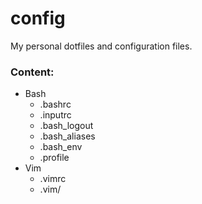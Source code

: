 # config
My personal dotfiles and configuration files.

### Content:
- Bash
    - .bashrc
    - .inputrc
    - .bash\_logout
    - .bash\_aliases
    - .bash\_env
    - .profile
- Vim
    - .vimrc
    - .vim/
